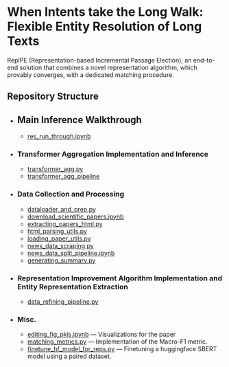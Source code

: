 # **When Intents take the Long Walk: Flexible Entity Resolution of Long Texts**

RepIPE (Representation-based Incremental Passage Election), an end-to-end solution that combines a novel representation algorithm, which provably converges, with a dedicated matching procedure.



## Repository Structure
* ## Main Inference Walkthrough
   * [res_run_through.ipynb](https://github.com/sigsub/RePipe/blob/main/res_run_through.ipynb)
* ### Transformer Aggregation Implementation and Inference
   * [transformer_agg.py](https://github.com/sigsub/RePipe/blob/main/transformer_agg.py)
   * [transformer_agg_pipeline](https://github.com/sigsub/RePipe/blob/main/transformer_agg_pipeline.ipynb)
* ### Data Collection and Processing 
   * [dataloader_and_prep.py](https://github.com/sigsub/RePipe/blob/main/dataloadrer_and_prep.py)
   * [download_scientific_papers.ipynb](https://github.com/sigsub/RePipe/blob/main/download_scientific_papers.ipynb)
   * [extracting_papers_html.py](https://github.com/sigsub/RePipe/blob/main/extracting_papers_html.py)
   * [html_parsing_utils.py](https://github.com/sigsub/RePipe/blob/main/html_parsing_utils.py)
   * [loading_paper_utils.py](https://github.com/sigsub/RePipe/blob/main/loading_paper_utils.py)
   * [news_data_scraping.py](https://github.com/sigsub/RePipe/blob/main/news_data_scraping.py)
   * [news_data_split_pipeline.ipynb](https://github.com/sigsub/RePipe/blob/main/news_data_split_pipeline.ipynb)
   * [generating_summary.py](https://github.com/sigsub/RePipe/blob/main/generating_summary.py)
* ### Representation Improvement Algorithm Implementation and Entity Representation Extraction
   * [data_refining_pipeline.py](https://github.com/sigsub/RePipe/blob/main/data_refining_pipeline.py)
* ### Misc.
   * [editing_fig_pkls.ipynb](https://github.com/sigsub/RePipe/blob/main/editing_fig_pkls.ipynb) — Visualizations for the paper
   * [matching_metrics.py](https://github.com/sigsub/RePipe/blob/main/matching_metrics.py) — Implementation of the Macro-F1 metric.
   * [finetune_hf_model_for_reps.py](https://github.com/sigsub/RePipe/blob/main/finetune_hf_model_for_reps.py) — Finetuning a huggingface SBERT model using a paired dataset.

